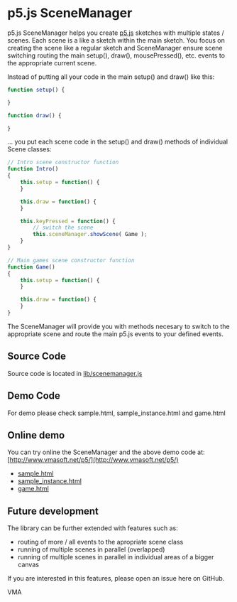 p5.js SceneManager
==================

p5.js SceneManager helps you create [p5.js](https://github.com/processing/p5.js) sketches with multiple states / scenes.
Each scene is a like a sketch within the main sketch. You focus on creating
the scene like a regular sketch and SceneManager ensure scene switching
routing the main setup(), draw(), mousePressed(), etc. events to the 
appropriate current scene.

Instead of putting all your code in the main setup() and draw() like this:

```JavaScript
function setup() {

}

function draw() {

}
```

... you put each scene code in the setup() and draw() methods of individual Scene classes:

```JavaScript
// Intro scene constructor function
function Intro()
{
    this.setup = function() {
    }

    this.draw = function() {
    }

    this.keyPressed = function() {
        // switch the scene
        this.sceneManager.showScene( Game );
    }
}

// Main games scene constructor function
function Game()
{
    this.setup = function() {
    }

    this.draw = function() {
    }
}
```

The SceneManager will provide you with methods necesary to switch to the appropriate scene and route the main p5.js events to your defined events.

Source Code
-----------

Source code is located in [lib/scenemanager.js](lib/scenemanager.js)


Demo Code
---------

For demo please check sample.html, sample_instance.html and game.html


Online demo
-----------

You can try online the SceneManager and the above demo code at:
[http://www.vmasoft.net/p5/](http://www.vmasoft.net/p5/)

- [sample.html](http://www.vmasoft.net/p5/sample.html)
- [sample_instance.html](http://www.vmasoft.net/p5/sample_instance.html)
- [game.html](http://www.vmasoft.net/p5/game.html)


Future development
------------------

The library can be further extended with features such as:
- routing of more / all events to the apropriate scene class
- running of multiple scenes in parallel (overlapped)
- running of multiple scenes in parallel in individual areas of a bigger canvas

If you are interested in this features, please open an issue here on GitHub.

VMA
